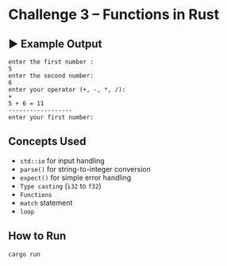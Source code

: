 # Challenge 3 – Functions in Rust

## ▶️ Example Output
```
enter the first number :
5
enter the second number:
6
enter your operator (+, -, *, /):
+
5 + 6 = 11
------------------
enter your first number:
```

## Concepts Used
- `std::io` for input handling
- `parse()` for string-to-integer conversion
- `expect()` for simple error handling
- `Type casting` (`i32` to `f32`)
- `Functions`
- `match` statement
- `loop`

## How to Run
```bash
cargo run
